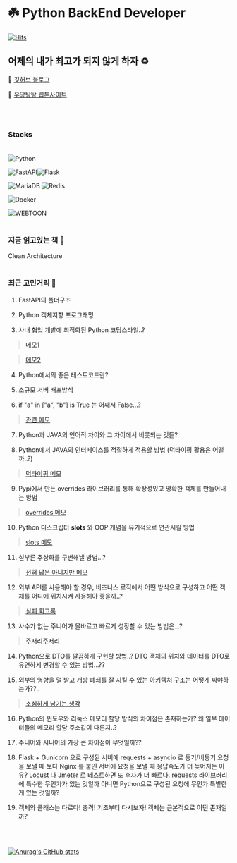 # :shamrock: Python BackEnd Developer

[![Hits](https://hits.seeyoufarm.com/api/count/incr/badge.svg?url=https%3A%2F%2Fgithub.com%2FPunRabbit&count_bg=%2379C83D&title_bg=%23555555&icon=leaflet.svg&icon_color=%23FFFFFF&title=hits&edge_flat=false)](https://hits.seeyoufarm.com)


## 어제의 내가 최고가 되지 않게 하자 ♻️ 

:blue_heart: [깃허브 블로그](http://punrabbit.github.io)

:green_heart: [우당탕탕 웹툰사이트](https://www.juniverse.kro.kr)

<br/><br/>


### Stacks <br/><br/>


<!--
**PunRabbit/PunRabbit** is a ✨ _special_ ✨ repository because its `README.md` (this file) appears on your GitHub profile.

Here are some ideas to get you started:

- 🔭 I’m currently working on ...
- 🌱 I’m currently learning ...
- 👯 I’m looking to collaborate on ...
- 🤔 I’m looking for help with ...
- 💬 Ask me about ...
- 📫 How to reach me: ...
- 😄 Pronouns: ...
- ⚡ Fun fact: ...
-->

<img alt="Python" src ="https://img.shields.io/badge/Python-3776AB.svg?&style=for-the-badge&logo=Python&logoColor=white"/> 

<img alt="FastAPI" src ="https://img.shields.io/badge/FastAPI-009688.svg?&style=for-the-badge&logo=FastAPI&logoColor=white"/><img alt="Flask" src ="https://img.shields.io/badge/Flask-000000.svg?&style=for-the-badge&logo=Flask&logoColor=white"/> 

<img alt="MariaDB" src ="https://img.shields.io/badge/MariaDB-003545.svg?&style=for-the-badge&logo=MariaDB&logoColor=white"/> <img alt="Redis" src ="https://img.shields.io/badge/Redis-DC382D.svg?&style=for-the-badge&logo=Redis&logoColor=white"/>

<img alt="Docker" src ="https://img.shields.io/badge/Docker-2496ED.svg?&style=for-the-badge&logo=Docker&logoColor=white"/>

<img alt="WEBTOON" src ="https://img.shields.io/badge/WEBTOON-00D564.svg?&style=for-the-badge&logo=WEBTOON&logoColor=white"/> <br/><br/>

### 지금 읽고있는 책 :book:

Clean Architecture <br/><br/>

### 최근 고민거리 💭 

1. FastAPI의 폴더구조

2. Python 객체지향 프로그래밍

3. 사내 협업 개발에 최적화된 Python 코딩스타일..?
> [메모1](https://punrabbit.github.io/python-abstractclass/)

> [메모2](https://punrabbit.github.io/python-abstractclass-change/)

4. Python에서의 좋은 테스트코드란?

5. 소규모 서버 배포방식

6. if "a" in ["a", "b"] is True 는 어째서 False...?
> [관련 메모](https://punrabbit.github.io/hello-everyone-happy/)

7. Python과 JAVA의 언어적 차이와 그 차이에서 비롯되는 것들? 

8. Python에서 JAVA의 인터페이스를 적절하게 적용할 방법 (덕타이핑 활용은 어떨까..?)
> [덕타이핑 메모](https://punrabbit.github.io/python-ducktyping/)

9. Pypi에서 만든 overrides 라이브러리를 통해 확장성있고 명확한 객체를 만들어내는 방법
> [overrides 메모](https://punrabbit.github.io/python-overrides/)

10. Python 디스크립터 __slots__ 와 OOP 개념을 유기적으로 연관시킬 방법
> [slots 메모](https://punrabbit.github.io/python-slots/)

11. 섣부른 추상화를 구변해낼 방법...?
> [전혀 답은 아니지만 메모](https://punrabbit.github.io/is-python-always-needs-abstractclass/)

12. 외부 API를 사용해야 할 경우, 비즈니스 로직에서 어떤 방식으로 구성하고 어떤 객체를 어디에 위치시켜 사용해야 좋을까..?
> [실패 회고록](https://punrabbit.github.io/why-need-good-architecture/)

13. 사수가 없는 주니어가 올바르고 빠르게 성장할 수 있는 방법은...?
> [주저리주저리](https://punrabbit.github.io/junior-developer-who-has-no-senior/)

14. Python으로 DTO를 깔끔하게 구현할 방법..? DTO 객체의 위치와 데이터를 DTO로 유연하게 변경할 수 있는 방법...??

15. 외부의 영향을 덜 받고 개방 폐쇄를 잘 지킬 수 있는 아키텍처 구조는 어떻게 짜야하는가??..
> [소심하게 남기는 생각](https://punrabbit.github.io/python-abstractclass2/)

16. Python의 윈도우와 리눅스 메모리 할당 방식의 차이점은 존재하는가? 왜 일부 데이터들의 메모리 할당 주소값이 다른지..?

17. 주니어와 시니어의 가장 큰 차이점이 무엇일까??

18. Flask + Gunicorn 으로 구성된 서버에 requests + asyncio 로 동기/비동기 요청을 보낼 때 보다 Nginx 를 붙인 서버에 요청을 보낼 때 응답속도가 더 늦어지는 이유? Locust 나 Jmeter 로 테스트하면 또 후자가 더 빠르다. requests 라이브러리에 특수한 무언가가 있는 것일까 아니면 Python으로 구성된 요청에 무언가 특별한게 있는 것일까?

19. 객체와 클래스는 다르다! 충격! 기초부터 다시보자! 객체는 근본적으로 어떤 존재일까?

<br/><br/>

[![Anurag's GitHub stats](https://github-readme-stats.vercel.app/api?username=punrabbit&show_icons=true&theme=dark)](https://github.com/punrabbit/github-readme-stats) <br/><br/>

